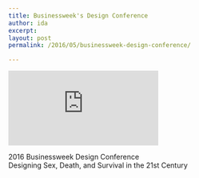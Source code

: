 ```yaml
---
title: Businessweek's Design Conference
author: ida
excerpt: 
layout: post
permalink: /2016/05/businessweek-design-conference/

---
```


<div class="flex-video">
<iframe src="http://www.bloomberg.com/api/embed/iframe?id=XlY7_EC5R7yiKXIzQqAs0A" allowscriptaccess="always" frameborder="0"></iframe>

</div>

2016 Businessweek Design Conference  
Designing Sex, Death, and Survival in the 21st Century
